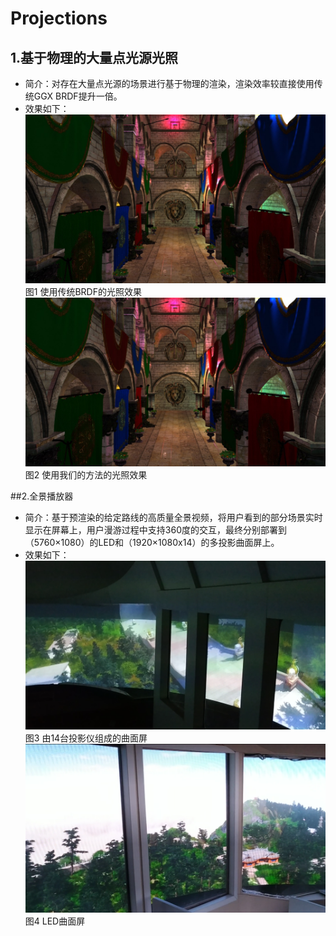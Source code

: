 # Projections
## 1.基于物理的大量点光源光照
* 简介：对存在大量点光源的场景进行基于物理的渲染，渲染效率较直接使用传统GGX BRDF提升一倍。
* 效果如下：
![](LargeNumberOfPointLights/BRDFResult_MS_16.jpg "使用传统BRDF的光照效果")
图1 使用传统BRDF的光照效果
![](LargeNumberOfPointLights/LTCResult_MS_16.jpg "使用我们的方法的光照效果")
图2 使用我们的方法的光照效果

##2.全景播放器
* 简介：基于预渲染的给定路线的高质量全景视频，将用户看到的部分场景实时显示在屏幕上，用户漫游过程中支持360度的交互，最终分别部署到（5760×1080）的LED和（1920×1080x14）的多投影曲面屏上。
* 效果如下：
![](PanoramaVideoPlayer/MultiProjector.png "由14台投影仪组成的曲面屏")
图3 由14台投影仪组成的曲面屏
![](PanoramaVideoPlayer/LED.png "LED曲面屏")
图4 LED曲面屏


<!--<iframe width="560" height="315" src="PanoramaVideoPlayer/LED.mp4" frameborder="0" allowfullscreen></iframe>
<video id="video" controls="" preload="none">
	<source id="mp4" src="PanoramaVideoPlayer/MultiProjector.mp4" type="video/mp4">
</video>-->
